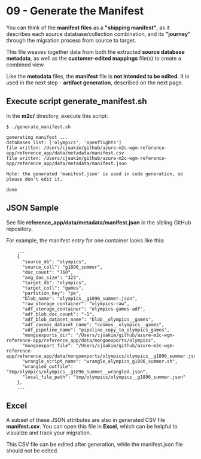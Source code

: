 # 09 - Generate the Manifest

You can think of the **manifest files** as a **"shipping manifest"**, as it
describes each source database/collection combination, and its
**"journey"** through the migration process from source to target.

This file weaves together data from both the extracted **source database metadata**, as well
as the **customer-edited mappings** file(s) to create a combined view.

Like the **metadata** files, the **manifest** file is **not intended to be edited**.
It is used in the next step - **artifact generation**, described on the next page.

## Execute script generate_manifest.sh

In the **m2c/** directory, execute this script:

```
$ ./generate_manifest.sh

generating manifest ...
databases_list: ['olympics', 'openflights']
file written: /Users/cjoakim/github/azure-m2c-wgm-reference-app/reference_app/data/metadata/manifest.csv
file written: /Users/cjoakim/github/azure-m2c-wgm-reference-app/reference_app/data/metadata/manifest.json

Note: the generated 'manifest.json' is used in code generation, so please don't edit it.

done
```

## JSON Sample

See file **reference_app/data/metadata/manifest.json** in the sibling GitHub repository.

For example, the manifest entry for one container looks like this:

```
    ...
    {
      "source_db": "olympics",
      "source_coll": "g1896_summer",
      "doc_count": "760",
      "avg_doc_size": "323",
      "target_db": "olympics",
      "target_coll": "games",
      "partition_key": "pk",
      "blob_name": "olympics__g1896_summer.json",
      "raw_storage_container": "olympics-raw",
      "adf_storage_container": "olympics-games-adf",
      "adf_blob_doc_count": "-1",
      "adf_blob_dataset_name": "blob__olympics__games",
      "adf_cosmos_dataset_name": "cosmos__olympics__games",
      "adf_pipeline_name": "pipeline_copy_to_olympics_games",
      "mongoexports_dir": "/Users/cjoakim/github/azure-m2c-wgm-reference-app/reference_app/data/mongoexports/olympics",
      "mongoexport_file": "/Users/cjoakim/github/azure-m2c-wgm-reference-app/reference_app/data/mongoexports/olympics/olympics__g1896_summer.json",
      "wrangle_script_name": "wrangle_olympics_g1896_summer.sh",
      "wrangled_outfile": "tmp/olympics/olympics__g1896_summer__wrangled.json",
      "local_file_path": "tmp/olympics/olympics__g1896_summer.json"
    },
    ...
```

## Excel

A subset of these JSON attributes are also in generated CSV file **manifest.csv**.
You can open this file in **Excel**, which can be helpful to visualize and track your migration.

This CSV file can be edited after generation, while the manifest.json file should not be edited.
